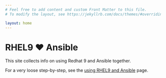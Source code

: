 ```yaml
---
# Feel free to add content and custom Front Matter to this file.
# To modify the layout, see https://jekyllrb.com/docs/themes/#overriding-theme-defaults

layout: home
---
```


# RHEL9 ❤️ Ansible

This site collects info on using Redhat 9 and Ansible together.

For a very loose step-by-step, see the [using RHEL9 and Ansible](using_ansible_and_rhel9) page. 